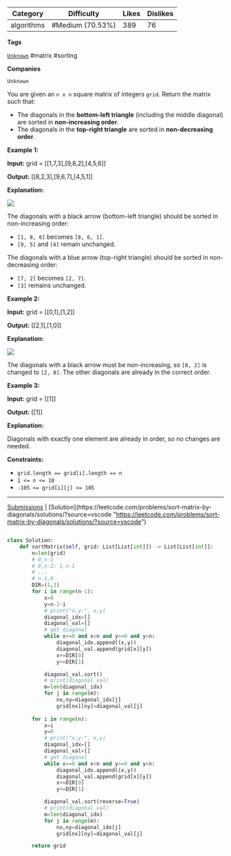 
| Category   | Difficulty       | Likes | Dislikes |
| ---------- | ---------------- | ----- | -------- |
| algorithms | #Medium (70.53%) | 389   | 76       |

**Tags**

[`Unknown`](https://leetcode.com/tag/Unknown?source=vscode "https://leetcode.com/tag/Unknown?source=vscode") #matrix #sorting 

**Companies**

`Unknown`

You are given an `n x n` square matrix of integers `grid`. Return the matrix such that:

- The diagonals in the **bottom-left triangle** (including the middle diagonal) are sorted in **non-increasing order**.
- The diagonals in the **top-right triangle** are sorted in **non-decreasing order**.

**Example 1:**

**Input:** grid = [[1,7,3],[9,8,2],[4,5,6]]

**Output:** [[8,2,3],[9,6,7],[4,5,1]]

**Explanation:**

![](https://assets.leetcode.com/uploads/2024/12/29/4052example1drawio.png)

The diagonals with a black arrow (bottom-left triangle) should be sorted in non-increasing order:

- `[1, 8, 6]` becomes `[8, 6, 1]`.
- `[9, 5]` and `[4]` remain unchanged.

The diagonals with a blue arrow (top-right triangle) should be sorted in non-decreasing order:

- `[7, 2]` becomes `[2, 7]`.
- `[3]` remains unchanged.

**Example 2:**

**Input:** grid = [[0,1],[1,2]]

**Output:** [[2,1],[1,0]]

**Explanation:**

![](https://assets.leetcode.com/uploads/2024/12/29/4052example2adrawio.png)

The diagonals with a black arrow must be non-increasing, so `[0, 2]` is changed to `[2, 0]`. The other diagonals are already in the correct order.

**Example 3:**

**Input:** grid = [[1]]

**Output:** [[1]]

**Explanation:**

Diagonals with exactly one element are already in order, so no changes are needed.

**Constraints:**

- `grid.length == grid[i].length == n`
- `1 <= n <= 10`
- `-105 <= grid[i][j] <= 105`

---

[Submissions](https://leetcode.com/problems/sort-matrix-by-diagonals/submissions/?source=vscode "https://leetcode.com/problems/sort-matrix-by-diagonals/submissions/?source=vscode") | [Solution](https://leetcode.com/problems/sort-matrix-by-diagonals/solutions/?source=vscode "https://leetcode.com/problems/sort-matrix-by-diagonals/solutions/?source=vscode")

```python

class Solution:
    def sortMatrix(self, grid: List[List[int]]) -> List[List[int]]:
        n=len(grid)
        # 0,n-1
        # 0,n-2; 1,n-1
        # ...
        # n-1,0
        DIR=(1,1)
        for i in range(n-1):
            x=0
            y=n-1-i
            # print("x,y:", x,y)
            diagonal_idx=[]
            diagonal_val=[]
            # get diagonal
            while x>=0 and x<n and y>=0 and y<n:
                diagonal_idx.append((x,y))
                diagonal_val.append(grid[x][y])
                x+=DIR[0]
                y+=DIR[1]

            diagonal_val.sort()
            # print(diagonal_val)
            m=len(diagonal_idx)
            for j in range(m):
                nx,ny=diagonal_idx[j]
                grid[nx][ny]=diagonal_val[j]
        
        for i in range(n):
            x=i
            y=0
            # print("x,y:", x,y)
            diagonal_idx=[]
            diagonal_val=[]
            # get diagonal
            while x>=0 and x<n and y>=0 and y<n:
                diagonal_idx.append((x,y))
                diagonal_val.append(grid[x][y])
                x+=DIR[0]
                y+=DIR[1]

            diagonal_val.sort(reverse=True)
            # print(diagonal_val)
            m=len(diagonal_idx)
            for j in range(m):
                nx,ny=diagonal_idx[j]
                grid[nx][ny]=diagonal_val[j]

        return grid

```